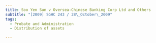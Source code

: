 ```yaml
---
title: Soo Yen Sun v Oversea-Chinese Banking Corp Ltd and Others 
subtitle: "[2009] SGHC 243 / 28\_October\_2009"
tags:
  - Probate and Administration
  - Distribution of assets

---
```


